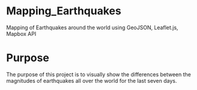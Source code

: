 # Mapping_Earthquakes

Mapping of Earthquakes around the world using GeoJSON, Leaflet.js, Mapbox API

# Purpose

The purpose of this project is to visually show the differences between the magnitudes of earthquakes all over the world for the last seven days.

